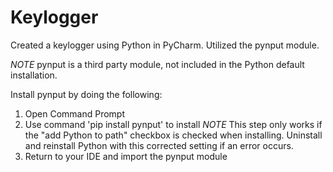 # Keylogger
Created a keylogger using Python in PyCharm. Utilized the pynput module.

*NOTE* 
pynput is a third party module, not included in the Python default installation.

Install pynput by doing the following:
1) Open Command Prompt
2) Use command 'pip install pynput' to install
*NOTE* 
This step only works if the "add Python to path" checkbox is checked when installing. Uninstall and reinstall Python with this corrected setting if an error occurs.
3) Return to your IDE and import the pynput module
